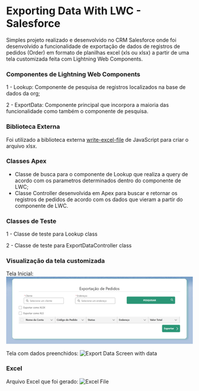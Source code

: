 # Exporting Data With LWC - Salesforce
Simples projeto realizado e desenvolvido no CRM Salesforce onde foi desenvolvido a funcionalidade de exportação de dados de registros de pedidos (Order) em formato de planilhas excel (xls ou xlsx) a partir de uma tela customizada feita com Lightning Web Components.

### Componentes de Lightning Web Components
1 - Lookup: Componente de pesquisa de registros localizados na base de dados da org;

2 - ExportData: Componente principal que incorpora a maioria das funcionalidade como também o componente de pesquisa.

### Biblioteca Externa
Foi utilizado a biblioteca externa [write-excel-file](https://www.npmjs.com/package/write-excel-file) de JavaScript para criar o arquivo xlsx.

### Classes Apex
- Classe de busca para o componente de Lookup que realiza a query de acordo com os parametros determinados dentro do componente de LWC;
- Classe Controller desenvolvida em Apex para buscar e retornar os registros de pedidos de acordo com os dados que vieram a partir do componente de LWC.

### Classes de Teste
1 - Classe de teste para Lookup class

2 - Classe de teste para ExportDataController class

### Visualização da tela customizada
Tela Inicial:
![Export Data Screen](image.png)

Tela com dados preenchidos:
![Export Data Screen with data](https://github.com/LucaBobbioDev/ExportingDataWithLWC/assets/95222294/1a768349-2eec-423c-9003-34e305c94e3b)

### Excel
Arquivo Excel que foi gerado:
![Excel File](https://github.com/LucaBobbioDev/ExportingDataWithLWC/assets/95222294/5c985a95-bdfa-4376-8f3e-1150cafedc7f)


